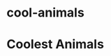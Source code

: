# cool-animals
 <!DOCTYPE html>
<html ><head><link href=”style.css” rel=”stylesheet” type=”text/css” /> 
<meta charset=utf-8" />
<title>Cool Animals</title></head> 
<body> 
        <h1>Coolest Animals</h1>
